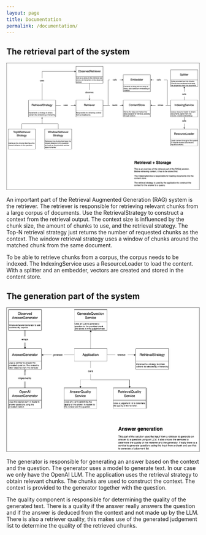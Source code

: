 ```yaml
---
layout: page
title: Documentation
permalink: /documentation/
---
```


## The retrieval part of the system

![Retrieval Overview](/assets/images/retrieval-overview.png)

An important part of the Retrieval Augmented Generation (RAG) system is the retriever. The retriever is responsible for retrieving relevant chunks from a large corpus of documents. Use the RetrievalStrategy to construct a context from the retrieval output. The context size is influenced by the chunk size, the amount of chunks to use, and the retrieval strategy. The Top-N retrieval strategy just returns the number of requested chunks as the context. The window retrieval strategy uses a window of chunks around the matched chunk from the same document.

To be able to retrieve chunks from a corpus, the corpus needs to be indexed. The IndexingService uses a ResourceLoader to load the content. With a splitter and an embedder, vectors are created and stored in the content store.

## The generation part of the system

![Generation Overview](/assets/images/generation-overview.png)

The generator is responsible for generating an answer based on the context and the question. The generator uses a model to generate text. In our case we only have the OpenAI LLM. The application uses the retrieval strategy to obtain relevant chunks. The chunks are used to construct the context. The context is provided to the generator together with the question.

The quality component is responsible for determining the quality of the generated text. There is a quality if the answer really answers the question and if the answer is deduced from the context and not made up by the LLM. There is also a retriever quality, this makes use of the generated judgement list to determine the quality of the retrieved chunks.